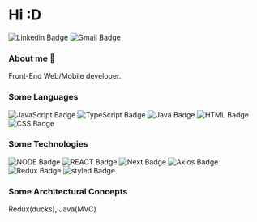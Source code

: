 # Hi :D

[![Linkedin Badge](https://img.shields.io/badge/-LinkedIn-blue?style=for-the-badge&logo=Linkedin&logoColor=white&link=https://www.linkedin.com/in/roberto-rodrigues-da-silva-junior-85a2a1136)](https://www.linkedin.com/in/roberto-rodrigues-da-silva-junior-85a2a1136)
[![Gmail Badge](https://img.shields.io/badge/-Gmail-c14438?style=for-the-badge&logo=Gmail&logoColor=white&link=mailto:beto.rodriguesds@gmail.com)](mailto:beto.rodriguesds@gmail.com)


### About me :rocket:
 Front-End Web/Mobile developer.

### Some Languages

![JavaScript Badge](https://img.shields.io/badge/-javascript-yellow?style=for-the-badge&logo=Javascript&logoColor=white)
![TypeScript Badge](https://img.shields.io/badge/-Typescript-blue?style=for-the-badge&logo=typescript&logoColor=white)
![Java Badge](https://img.shields.io/badge/-java-gray?style=for-the-badge&logo=java&logoColor=red)
![HTML Badge](https://img.shields.io/badge/-HTML-gray?style=for-the-badge&logo=html5&logoColor=red)
![CSS Badge](https://img.shields.io/badge/-CSS-gray?style=for-the-badge&logo=css3&logoColor=blue)

### Some Technologies
![NODE Badge](https://img.shields.io/badge/-node-gray?style=for-the-badge&logo=&logoColor=white)
![REACT Badge](https://img.shields.io/badge/-React-gray?style=for-the-badge&logo=react&logoColor=white)
![Next Badge](https://img.shields.io/badge/-Next-gray?style=for-the-badge&logo=vercel&logoColor=white)
![Axios Badge](https://img.shields.io/badge/-Axios-gray?style=for-the-badge&logo=AXIOS&logoColor=red)
![Redux Badge](https://img.shields.io/badge/-REDUX-gray?style=for-the-badge&logo=redux&logoColor=red)
![styled Badge](https://img.shields.io/badge/-StyledComponents-grey?style=for-the-badge&logo=styledcomponents&logoColor=blue)

### Some Architectural Concepts

  Redux(ducks), Java(MVC)
